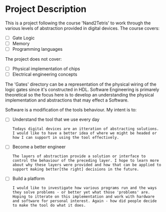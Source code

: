 # Project Description

This is a project following the course 'Nand2Tetris' to work through the various levels of abstraction provided in digital devices. The course covers:

- [ ] Gate Logic
- [ ] Memory
- [ ] Programming languages

The project does not cover:

- [ ] Physical implementation of chips
- [ ] Electrical engineering concepts

The 'Gates' directory can be a representation of the physical wiring of the logic gates since it's constructed in HDL. Software Engineering is primarely theoretical so the focus here is to develop an understanding the physical implementation and abstractions that may effect a Software.

Software is a modification of the tools behaviour. My intent is to:

- [ ] Understand the tool that we use every day
    ```
    Todays digital devices are an itteration of abstracting solutions. I would like to have a better idea of where we might be headed or how I can support in using the tool effectively.
    ```
- [ ] Become a better engineer
    ```
    The layers of abstraction provide a solution or interface to control the behaviour of the preceding layer. I hope to learn more about why these layers were provided and how that can be applied to support making better[the right] decisions in the future.
    ```
- [ ] Build a platform
    ```
    I would like to investigate how various programs run and the ways they solve problems - or better yet what those 'problems' are. Hoping to itterate on this implementation and work with hardware and software for personal interest. Again - how did people decide to make the tool do what it does.
    ```